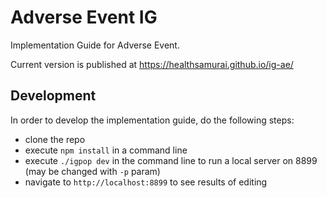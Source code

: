 # Adverse Event IG

Implementation Guide for Adverse Event.

Current version is published at https://healthsamurai.github.io/ig-ae/

## Development

In order to develop the implementation guide, do the following steps:

* clone the repo
* execute `npm install` in a command line
* execute `./igpop dev` in the command line to run a local server on 8899 (may be changed with `-p` param)
* navigate to `http://localhost:8899` to see results of editing
